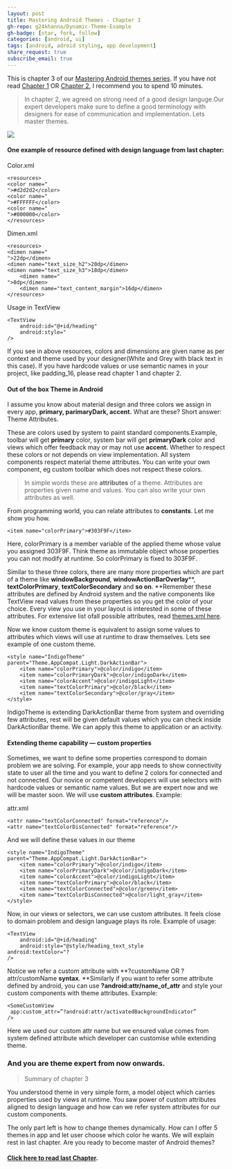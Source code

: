 ```yaml
---
layout: post
title: Mastering Android Themes - Chapter 3
gh-repo: g24khanna/Dynamic-Theme-Example
gh-badge: [star, fork, follow]
categories: [android, ui]
tags: [android, adroid styling, app development]
share_request: true
subscribe_email: true
---
```



This is chapter 3 of our [Mastering Android themes series](/blogs/android/mastering-android-themes). If you have not read
[Chapter 1](/blogs/android/ui/mastering-android-themes-chapter-1)
OR [Chapter 2](/blogs/android/ui/mastering-android-themes-chapter-2),
I recommend you to spend 10 minutes.

> In chapter 2, we agreed on strong need of a good design languge.Our expert
> developers make sure to define a good terminology with designers for ease of
communication and implementation. Lets master themes.

![](https://cdn-images-1.medium.com/max/1600/1*Qjptdilv42CsLCrnoO_YaA.gif)

#### One example of resource defined with design language from last chapter:

Color.xml

    <resources>
    <color name="
    ">#d2d2d2</color>
    <color name="
    ">#FFFFFF</color>
    <color name="
    ">#000000</color>
    </resources>

Dimen.xml

    <resources>
    <dimen name="
    ">22dp</dimen>
    <dimen name="text_size_h2">20dp</dimen>
    <dimen name="text_size_h3">18dp</dimen>
        <dimen name="
    ">8dp</dimen>
        <dimen name="text_content_margin">16dp</dimen>
    </resources>

Usage in TextView

    <TextView
        android:id="@+id/heading"
        android:style="
    />

If you see in above resources, colors and dimensions are given name as per
context and theme used by your designer(White and Grey with black text in this
case). If you have hardcode values or use semantic names in your project, like
padding_16, please read chapter 1 and chapter 2.

#### Out of the box Theme in Android

I assume you know about material design and three colors we assign in every app,
**primary, parimaryDark, accent.** What are these? Short answer: Theme
Attributes.

These are colors used by system to paint standard components.Example, toolbar
will get **primary** color, system bar will get **primaryDark** color and views
which offer feedback may or may not use **accent.** Whether to respect these
colors or not depends on view implementation. All system components respect
material theme attributes. You can write your own component, eg custom toolbar
which does not respect these colors.

> In simple words these are **attributes** of a theme. Attributes are properties
> given name and values. You can also write your own attributes as well.

From programming world, you can relate attributes to **constants**. Let me show
you how.

```
<item name="colorPrimary">#303F9F</item>
```

Here, colorPrimary is a member variable of the applied theme whose value you
assigned 303F9F. Think theme as immutable object whose properties you can not
modify at runtime. So colorPrimary is fixed to 303F9F.

Similar to these three colors, there are many more properties which are part of
a theme like **windowBackground**, **windowActionBarOverlay****,
****textColorPrimary****, ****textColorSecondary**** and **so on**. **Remember
these attributes are defined by Android system and the native components like
TextView read values from these properties so you get the color of your choice.
Every view you use in your layout is interested in some of these attributes. For
extensive list ofall possible attributes, read [themes.xml
here](https://chromium.googlesource.com/android_tools/+/25d57ead05d3dfef26e9c19b13ed10b0a69829cf/sdk/platforms/android-23/data/res/values/themes.xml).

Now we know custom theme is equivalent to assign some values to attributes which
views will use at runtime to draw themselves. Lets see example of one custom
theme.

```
<style name="IndigoTheme" parent="Theme.AppCompat.Light.DarkActionBar">
    <item name="colorPrimary">@color/indigo</item>
    <item name="colorPrimaryDark">@color/indigoDark</item>
    <item name="colorAccent">@color/indigoLight</item>
    <item name="textColorPrimary">@color/black</item>
    <item name="textColorSecondary">@color/gray</item>
</style>
```

IndigoTheme is extending DarkActionBar theme from system and overriding few
attributes, rest will be given default values which you can check inside
DarkActionBar theme. We can apply this theme to application or an activity.

#### Extending theme capability — custom properties

Sometimes, we want to define some properties correspond to domain problem we are
solving. For example, your app needs to show connectivity state to user all the
time and you want to define 2 colors for connected and not connected. Our novice
or competent developers will use selectors with hardcode values or semantic name
values. But we are expert now and we will be master soon. We will use **custom
attributes**. Example:

attr.xml

```
<attr name="textColorConnected" format="reference"/>
<attr name="textColorDisConnected" format="reference"/>
```

And we will define these values in our theme

```
<style name="IndigoTheme" parent="Theme.AppCompat.Light.DarkActionBar">
    <item name="colorPrimary">@color/indigo</item>
    <item name="colorPrimaryDark">@color/indigoDark</item>
    <item name="colorAccent">@color/indigoLight</item>
    <item name="textColorPrimary">@color/black</item>
    <item name="textColorConnected">@color/green</item>
    <item name="textColorDisConnected">@color/light_gray</item>
</style>
```

Now, in our views or selectors, we can use custom attributes. It feels close to
domain problem and design language plays its role. Example of usage:
```
<TextView
    android:id="@+id/heading"
    android:style="@style/heading_text_style
android:textColor="?
/>
```

Notice we refer a custom attribute with **?customName OR ?attr/customName
**syntax**. **Similarly if you want to refer some attribute defined by android,
you can use **?android:attr/name_of_attr** and style your custom components with
theme attributes. Example:
```
<SomeCustomView
 app:custom_attr=”?android:attr/activatedBackgroundIndicator”
/>
```

Here we used our custom attr name but we ensured value comes from system defined
attribute which developer can customise while extending theme.

### And you are theme expert from now onwards.

> Summary of chapter 3

You understood theme in very simple form, a model object which carries
properties used by views at runtime. You saw power of custom attributes aligned
to design language and how can we refer system attributes for our custom
components.

The only part left is how to change themes dynamically. How can I offer 5 themes
in app and let user choose which color he wants. We will explain rest in last
chapter. Are you ready to become master of Android themes?


#### [Click here to read last Chapter](/blogs/android/ui/mastering-android-themes-chapter-4).
